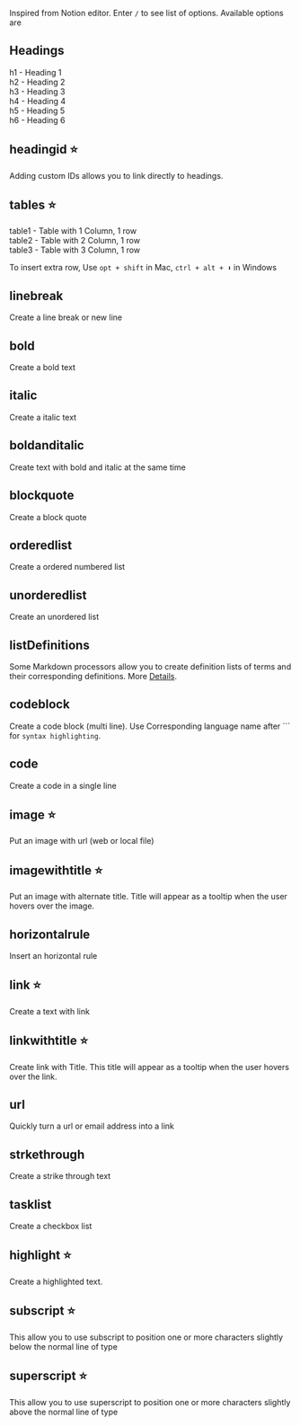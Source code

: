 Inspired from Notion editor. Enter `/` to see list of options. Available options are

## Headings

h1 - Heading 1  
h2 - Heading 2  
h3 - Heading 3  
h4 - Heading 4  
h5 - Heading 5  
h6 - Heading 6  

## headingid ⭐️

Adding custom IDs allows you to link directly to headings.

## tables ⭐️

table1 - Table with 1 Column, 1 row  
table2 - Table with 2 Column, 1 row  
table3 - Table with 3 Column, 1 row  

To insert extra row, Use `opt + shift` in Mac, `ctrl + alt + ⬇️` in Windows

## linebreak 

Create a line break or new line

## bold

Create a bold text

## italic 

Create a italic text

## boldanditalic 

Create text with bold and italic at the same time

## blockquote 

Create a block quote 

## orderedlist 

Create a ordered numbered list

## unorderedlist 

Create an unordered list 

## listDefinitions 

Some Markdown processors allow you to create definition lists of terms and their corresponding definitions. More [Details](https://www.markdownguide.org/extended-syntax/#definition-lists).

## codeblock

Create a code block (multi line). Use Corresponding language name after \``` for `syntax highlighting`.  

## code

Create a code in a single line

## image ⭐️

Put an image with url (web or local file)

## imagewithtitle ⭐️

Put an image with alternate title. Title will appear as a tooltip when the user hovers over the image.


## horizontalrule 

Insert an horizontal rule

## link ⭐️

Create a text with link

## linkwithtitle ⭐️

Create link with Title. This title will appear as a tooltip when the user hovers over the link.

## url 

Quickly turn a url or email address into a link

## strkethrough 

Create a strike through text

## tasklist 

Create a checkbox list 

## highlight ⭐️

Create a highlighted text. 

## subscript ⭐️

This allow you to use subscript to position one or more characters slightly below the normal line of type

## superscript ⭐️

This allow you to use superscript to position one or more characters slightly above the normal line of type


